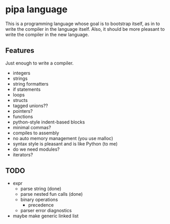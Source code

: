 # pipa language

This is a programming language whose goal is to bootstrap itself,
as in to write the compiler in the language itself.
Also, it should be more pleasant to write the compiler in the
new language.

## Features

Just enough to write a compiler.

* integers
* strings
* string formatters
* if statements
* loops
* structs
* tagged unions??
* pointers?
* functions
* python-style indent-based blocks
* minimal commas?
* compiles to assembly
* no auto memory management (you use malloc)
* syntax style is pleasant and is like Python (to me)
* do we need modules?
* iterators?

## TODO

* expr
    * parse string (done)
    * parse nested fun calls (done)
    * binary operations
        * precedence
    * parser error diagnostics
* maybe make generic linked list
